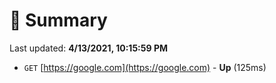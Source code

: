 # 📖 Summary
Last updated: **4/13/2021, 10:15:59 PM**

- `GET` [https://google.com](https://google.com) - **Up** (125ms)
